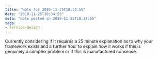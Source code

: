 ```yaml
---
title: "Note for 2019-11-25T10:34:55"
date: "2019-11-25T10:34:55"
meta: "note posted on 2019-11-25T10:34:55"
tags:
- service-design
---
```

Currently considering if it requires a 25 minute explanation as to why your framework exists and a further hour to explain how it works if this is genuinely a complex problem or if this is manufactured nonsense.
